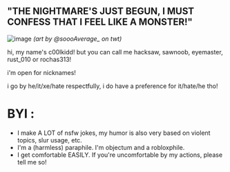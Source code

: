    ## "THE NIGHTMARE'S JUST BEGUN, I MUST CONFESS THAT I FEEL LIKE A MONSTER!"
   
![image](https://i.postimg.cc/B6cxY6kd/Gk-KVongbs-AAS69k.jpg)
*(art by @soooAverage_ on twt)*

hi, my name's c00lkidd! but you can call me hacksaw, sawnoob, eyemaster, rust_010 or rochas313!

i'm open for nicknames!

i go by he/it/xe/hate respectfully, i do have a preference for it/hate/he tho!

# BYI :

- I make A LOT of nsfw jokes, my humor is also very based on violent topics, slur usage, etc.
- I'm a (harmless) paraphile. I'm objectum and a robloxphile.
- I get comfortable EASILY. If you're uncomfortable by my actions, please tell me so!
